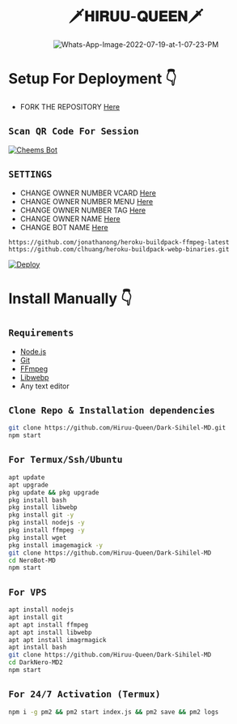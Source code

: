 <h1 align="center"> 🗡️𝐇𝐈𝐑𝐔𝐔-𝐐𝐔𝐄𝐄𝐍🗡️<br></h1>
<p align="center">
<img src="https://telegra.ph/file/a9094b0c5a1e6584f864a.jpg" alt="Whats-App-Image-2022-07-19-at-1-07-23-PM" border="0">



# Setup For Deployment 👇

- FORK THE REPOSITORY [Here](https://github.com/Hiruu-Queen/Dark-Sihilel-MD/fork)

## `Scan QR Code For Session`
[![Cheems Bot](https://repl.it/badge/github/quiec/whatsasena)](https://replit.com/@nipunarangana/Blue-Lione-Bot?v=1)

## `SETTINGS`

- CHANGE OWNER NUMBER VCARD [Here](https://github.com/Hiruu-Queen/Dark-Sihilel-MD/blob/master/settings.js#L58)
- CHANGE OWNER NUMBER MENU [Here](https://github.com/Hiruu-Queen/Dark-Sihilel-MD/blob/master/settings.js#L65)
- CHANGE OWNER NUMBER TAG [Here](https://github.com/Hiruu-Queen/Dark-Sihilel-MD.git/blob/master/settings.js#L66)
- CHANGE OWNER NAME [Here](https://github.com/Hiruu-Queen/Dark-Sihilel-MD.git/blob/master/settings.js#L59)
- CHANGE BOT NAME [Here](https://github.com/Hiruu-Queen/Dark-Sihilel-MD.git/blob/master/settings.js#L67)


 

```
https://github.com/jonathanong/heroku-buildpack-ffmpeg-latest
https://github.com/clhuang/heroku-buildpack-webp-binaries.git
```

[![Deploy](https://www.herokucdn.com/deploy/button.svg)](https://heroku.com/deploy)
  

 
 
# Install Manually 👇
## `Requirements`
* [Node.js](https://nodejs.org/en/)
* [Git](https://git-scm.com/downloads)
* [FFmpeg](https://github.com/BtbN/FFmpeg-Builds/releases/download/autobuild-2020-12-08-13-03/ffmpeg-n4.3.1-26-gca55240b8c-win64-gpl-4.3.zip)
* [Libwebp](https://developers.google.com/speed/webp/download)
* Any text editor
## `Clone Repo & Installation dependencies`
```bash
git clone https://github.com/Hiruu-Queen/Dark-Sihilel-MD.git
npm start
```
## `For Termux/Ssh/Ubuntu`
```bash
apt update
apt upgrade
pkg update && pkg upgrade
pkg install bash
pkg install libwebp
pkg install git -y
pkg install nodejs -y 
pkg install ffmpeg -y 
pkg install wget
pkg install imagemagick -y
git clone https://github.com/Hiruu-Queen/Dark-Sihilel-MD
cd NeroBot-MD
npm start
```
## `For VPS`
```bash
apt install nodejs 
apt install git 
apt apt install ffmpeg 
apt apt install libwebp 
apt apt install imagrmagick
apt install bash
git clone https://github.com/Hiruu-Queen/Dark-Sihilel-MD
cd DarkNero-MD2
npm start
```
## `For 24/7 Activation (Termux)`
```bash
npm i -g pm2 && pm2 start index.js && pm2 save && pm2 logs
```

 
